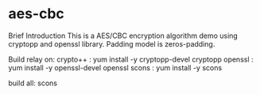 # aes-cbc
Brief Introduction
  This is a AES/CBC encryption algorithm demo using cryptopp and openssl library.
  Padding model is zeros-padding.

Build
   relay on:
      crypto++ : yum install -y cryptopp-devel cryptopp
       openssl  : yum install -y openssl-devel openssl
      scons    : yum install -y scons
   
   build all:    scons
   
